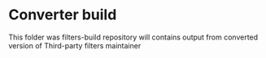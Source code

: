 # Converter build
This folder was filters-build repository will contains output from 
converted version of Third-party filters maintainer
